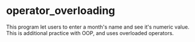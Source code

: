 # operator_overloading
 This program let users to enter a month's name and see it's numeric value.
 This is additional practice with OOP, and uses overloaded operators.
